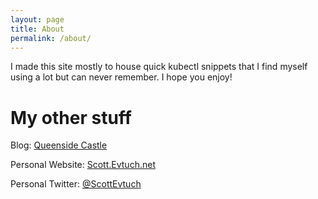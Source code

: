 ```yaml
---
layout: page
title: About
permalink: /about/
---
```


I made this site mostly to house quick kubectl snippets that I find myself using a lot but can never remember. I hope you enjoy!

# My other stuff

Blog: [Queenside Castle](https://queensidecastle.com/)

Personal Website: [Scott.Evtuch.net](https://scott.evtuch.net)

Personal Twitter: [@ScottEvtuch](https://twitter.com/ScottEvtuch)
